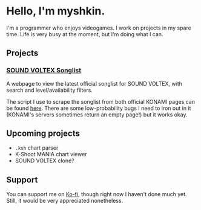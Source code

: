 # Hello, I'm myshkin.

I'm a programmer who enjoys videogames. I work on projects in my spare time. Life is very busy at the moment, but I'm doing what I can.

## Projects

### [SOUND VOLTEX Songlist](https://myshkin.io/sdvx/songlist)

A webpage to view the latest official songlist for SOUND VOLTEX, with search and level/availability filters.

The script I use to scrape the songlist from both official KONAMI pages can be found [here](https://github.com/myshkin81/sdvx-songlist). There are some low-probability bugs I need to iron out in it (KONAMI's servers sometimes return an empty page!) but it works okay.

## Upcoming projects

- `.ksh` chart parser
- K-Shoot MANIA chart viewer
- SOUND VOLTEX clone?

## Support

You can support me on [Ko-fi](https://ko-fi.com/myshkin), though right now I haven't done much yet. Still, it would be very appreciated nonetheless.
